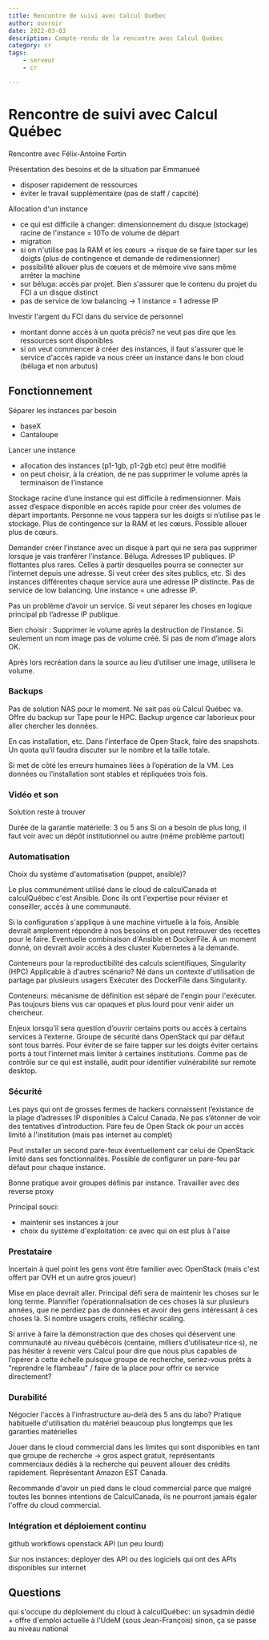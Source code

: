 ```yaml
---
title: Rencontre de suivi avec Calcul Québec
author: ouvroir
date: 2022-03-03
description: Compte-rendu de la rencontre avec Calcul Québec
category: cr
tags:
    - serveur
    - cr

---
```


# Rencontre de suivi avec Calcul Québec

Rencontre avec Félix-Antoine Fortin

Présentation des besoins et de la situation par Emmanueé
- disposer rapidement de ressources
- éviter le travail supplémentaire (pas de staff / capcité)

Allocation d'un instance
- ce qui est difficile à changer: dimensionnement du disque (stockage) racine de l'instance = 10To de volume de départ
- migration 
- si on n'utilise pas la RAM et les cœurs → risque de se faire taper sur les doigts (plus de contingence et demande de redimensionner)
- possibilité allouer plus de cœuers et de mémoire vive sans même arrêter la machine
- sur béluga: accès par projet. Bien s'assurer que le contenu du projet du FCI a un disque distinct
- pas de service de low balancing → 1 instance = 1 adresse IP

Investir l'argent du FCI dans du service de personnel 
- montant donne accès à un quota précis? ne veut pas dire que les ressources sont disponibles
- si on veut commencer à créer des instances, il faut s'assurer que le service d'accès rapide va nous créer un instance dans le bon cloud (béluga et non arbutus) 

## Fonctionnement
Séparer les instances par besoin
- baseX
- Cantaloupe


Lancer une instance
- allocation des instances (p1-1gb, p1-2gb etc) peut être modifié
- on peut choisir, à la création, de ne pas supprimer le volume après la terminaison de l'instance 

Stockage racine d’une instance qui est difficile à redimensionner. Mais assez d’espace disponible en accès rapide pour créer des volumes de départ importants.
Personne ne vous tappera sur les doigts si n’utilise pas le stockage. Plus de contingence sur la RAM et les cœurs.
Possible allouer plus de cœurs.


Demander créer l’instance avec un disque à part qui ne sera pas supprimer lorsque je vais tranférer l’instance.
Béluga.
Adresses IP publiques.
IP flottantes plus rares. Celles à partir desquelles pourra se connecter sur l’internet depuis une adresse. Si veut créer des sites publics, etc.
Si des instances différentes chaque service aura une adresse IP distincte. Pas de service de low balancing. Une instance = une adresse IP.

Pas un problème d’avoir un service.
Si veut séparer les choses en logique principal pb l’adresse IP publique.

Bien choisir : Supprimer le volume après la destruction de l’instance.
Si seulement un nom image pas de volume créé.
Si pas de nom d’image alors OK.

Après lors recréation dans la source au lieu d’utiliser une image, utilisera le volume.

### Backups

Pas de solution NAS pour le moment.
Ne sait pas où Calcul Québec va. Offre du backup sur Tape pour le HPC. Backup urgence car laborieux pour aller chercher les données.

En cas installation, etc. Dans l’interface de Open Stack, faire des snapshots. Un quota qu’il faudra discuter sur le nombre et la taille totale.

Si met de côté les erreurs humaines liées à l’opération de la VM. Les données ou l’installation sont stables et répliquées trois fois.


### Vidéo et son
Solution reste à trouver

Durée de la garantie matérielle: 3 ou 5 ans
Si on a besoin de plus long, il faut voir avec un dépôt institutionnel ou autre (même problème partout)

### Automatisation
Choix du système d'automatisation (puppet, ansible)? 

Le plus communément utilisé dans le cloud de calculCanada et calculQuébec c'est Ansible. Donc ils ont l'expertise pour réviser et conseiller, accès à une communauté. 

Si la configuration s'applique à une machine virtuelle à la fois, Ansible devrait amplement répondre à nos besoins et on peut retrouver des recettes pour le faire.
Eventuelle combinaison d'Ansible et DockerFile. À un moment donné, on devrait avoir accès à des cluster Kubernetes à la demande.

Conteneurs pour la reproductibilité des calculs scientifiques, Singularity (HPC)
Applicable à d'autres scénario? 
Né dans un contexte d'utilisation de partage par plusieurs usagers
Exécuter des DockerFile dans Singularity.

Conteneurs: mécanisme de définition est séparé de l'engin pour l'exécuter.
Pas toujours biens vus car opaques et plus lourd pour venir aider un chercheur.

Enjeux lorsqu’il sera question d’ouvrir certains ports ou accès à certains services à l’externe. Groupe de sécurité dans OpenStack qui par défaut sont tous barrés.
Pour éviter de se faire tapper sur les doigts éviter certains ports à tout l’internet mais limiter à certaines institutions.
Comme pas de contrôle sur ce qui est installé, audit pour identifier vulnérabilité sur remote desktop.

### Sécurité

Les pays qui ont de grosses fermes de hackers connaissent l’existance de la plage d’adresses IP disponibles à Calcul Canada. Ne pas s’étonner de voir des tentatives d’introduction. Pare feu de Open Stack ok pour un accès limité à l'institution (mais pas internet au complet)

Peut installer un second pare-feux éventuellement car celui de OpenStack limité dans ses fonctionnalités. Possible de configurer un pare-feu par défaut pour chaque instance.

Bonne pratique avoir groupes définis par instance.
Travailler avec des reverse proxy 

Principal souci: 
- maintenir ses instances à jour
- choix du système d'exploitation: ce avec qui on est plus à l'aise

### Prestataire
Incertain à quel point les gens vont être familier avec OpenStack (mais c'est offert par OVH et un autre gros joueur)

Mise en place devrait aller. Principal défi sera de maintenir les choses sur le long terme. Plannifier l’opérationnalisation de ces choses là sur plusieurs années, que ne perdiez pas de données et avoir des gens intéressant à ces choses là. Si nombre usagers croits, réfléchir scaling.

Si arrive à faire la démonstraction que des choses qui déservent une communauté au niveau québécois (centaine, milliers d'utilisateur·rice·s), ne pas hésiter à revenir vers Calcul pour dire que nous plus capables de l’opérer à cette échelle puisque groupe de recherche, seriez-vous prêts à "reprendre le flambeau" / faire de la place pour offrir ce service directement?

### Durabilité
Négocier l'accès à l'infrastructure au-delà des 5 ans du labo?
Pratique habituelle d'utilisation du matériel beaucoup plus longtemps que les garanties matérielles

Jouer dans le cloud commercial dans les limites qui sont disponibles en tant que groupe de recherche → gros aspect gratuit, représentants commerciaux dédiés à la recherche qui peuvent allouer des crédits rapidement. Représentant Amazon EST Canada.

Recommande d'avoir un pied dans le cloud commercial parce que malgré toutes les bonnes intentions de CalculCanada, ils ne pourront jamais égaler l'offre du cloud commercial.

### Intégration et déploiement continu
github workflows
openstack API (un peu lourd)

Sur nos instances: déployer des API ou des logiciels qui ont des APIs disponibles sur internet


## Questions
qui s'occupe du déploiement du cloud à calculQuébec: un sysadmin dédié + offre d'emploi actuelle à l'UdeM (sous Jean-François)
sinon, ça se passe au niveau national